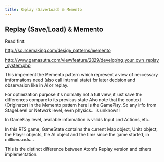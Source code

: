 ```yaml
---
title: Replay (Save/Load) & Memento
---
```

<h2 class="sectionedit1" id="replay_save_load_memento">Replay (Save/Load) &amp; Memento</h2>
<div class="level2">

<p>
Read first:
</p>

<p>
<a href="http://sourcemaking.com/design_patterns/memento" class="urlextern" title="http://sourcemaking.com/design_patterns/memento" rel="nofollow">http://sourcemaking.com/design_patterns/memento</a>
</p>

<p>
<a href="http://www.gamasutra.com/view/feature/2029/developing_your_own_replay_system.php" class="urlextern" title="http://www.gamasutra.com/view/feature/2029/developing_your_own_replay_system.php" rel="nofollow">http://www.gamasutra.com/view/feature/2029/developing_your_own_replay_system.php</a>
</p>

<p>
This implement the Memento pattern which represent a view of neccessary imformations need (also call internal state) for later decision and observasion like in AI or replay.
</p>

<p>
For optimization purpose it's normally not a full view, it just save the differences compare to its previous state 
Also note that the context (Originator) in the Memento pattern here is the GamePlay. So any info from StageLevel or Network level, even physics… is unknown! 
</p>

<p>
In GamePlay level, available information is valids Input and Actions, etc..
</p>

<p>
In this RTS game, GameState contains the current Map object, Units object, the Player objects, the AI object and the time since the game started, in milliseconds…
</p>

<p>
This is the distinct difference between Atom's Replay version and others implementation.
</p>

</div>
